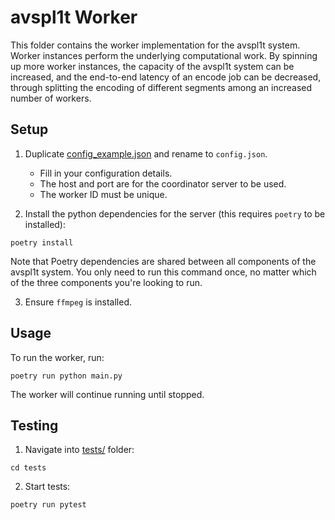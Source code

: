 # avspl1t Worker

This folder contains the worker implementation for the avspl1t system. Worker instances perform the underlying computational work. By spinning up more worker instances, the capacity of the avspl1t system can be increased, and the end-to-end latency of an encode job can be decreased, through splitting the encoding of different segments among an increased number of workers.

## Setup

1. Duplicate [config_example.json](config_example.json) and rename to `config.json`.

   - Fill in your configuration details.
   - The host and port are for the coordinator server to be used.
   - The worker ID must be unique.

2. Install the python dependencies for the server (this requires `poetry` to be installed):

```
poetry install
```

Note that Poetry dependencies are shared between all components of the avspl1t system. You only need to run this command once, no matter which of the three components you're looking to run.

3. Ensure `ffmpeg` is installed.

## Usage

To run the worker, run:

```
poetry run python main.py
```

The worker will continue running until stopped.

## Testing

1. Navigate into [tests/](tests/) folder:

```
cd tests
```

2. Start tests:

```
poetry run pytest
```
